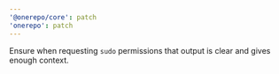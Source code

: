 ```yaml
---
'@onerepo/core': patch
'onerepo': patch
---
```


Ensure when requesting `sudo` permissions that output is clear and gives enough context.
